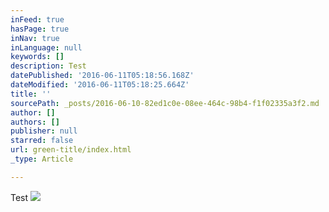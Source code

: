 ```yaml
---
inFeed: true
hasPage: true
inNav: true
inLanguage: null
keywords: []
description: Test
datePublished: '2016-06-11T05:18:56.168Z'
dateModified: '2016-06-11T05:18:25.664Z'
title: ''
sourcePath: _posts/2016-06-10-82ed1c0e-08ee-464c-98b4-f1f02335a3f2.md
author: []
authors: []
publisher: null
starred: false
url: green-title/index.html
_type: Article

---
```

Test
![](https://the-grid-user-content.s3-us-west-2.amazonaws.com/09fa1d8c-63bf-468a-9854-fa18912c794f.jpg)